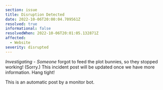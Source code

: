```yaml
---
section: issue
title: Disruption Detected
date: 2022-10-06T20:00:04.709561Z
resolved: true
informational: false
resolvedWhen: 2022-10-06T20:01:05.132871Z
affected:
  - Website
severity: disrupted
---
```

*Investigating* - _Someone_ forgot to feed the plot bunnies, so they stopped working! (Sorry.) This incident post will be updated once we have more information. Hang tight!

This is an automatic post by a monitor bot.
        